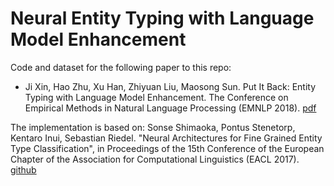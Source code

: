 # Neural Entity Typing with Language Model Enhancement

Code and dataset for the following paper to this repo:

*   Ji Xin, Hao Zhu, Xu Han, Zhiyuan Liu, Maosong Sun. Put It Back: Entity Typing with Language Model Enhancement. The Conference on Empirical Methods in Natural Language Processing (EMNLP 2018). [pdf](http://aclweb.org/anthology/D18-1121)


The implementation is based on:
Sonse Shimaoka, Pontus Stenetorp, Kentaro Inui, Sebastian Riedel.
"Neural Architectures for Fine Grained Entity Type Classification",
in Proceedings of the 15th Conference of the European Chapter of the Association for Computational Linguistics (EACL 2017).
[github](https://github.com/shimaokasonse/NFGEC)
